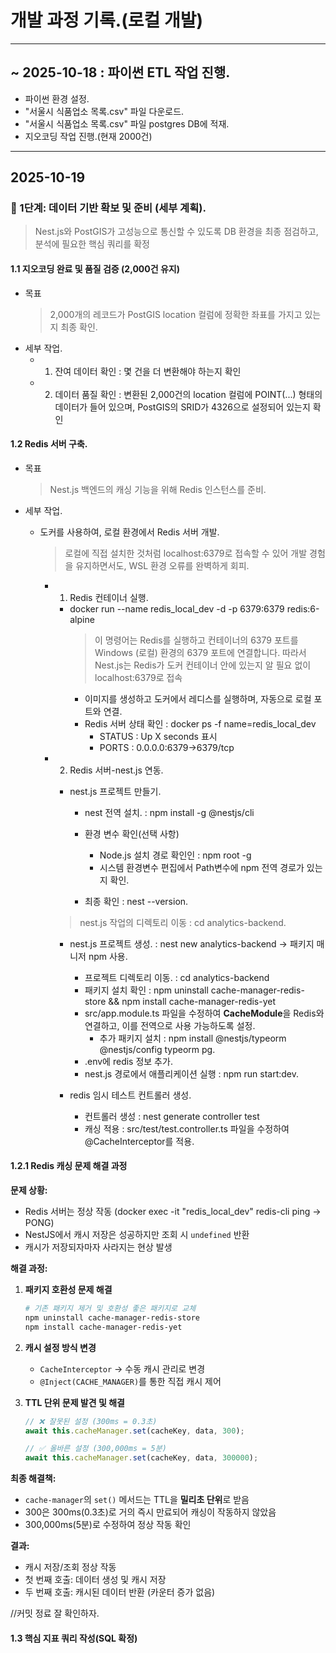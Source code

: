 # 개발 과정 기록.(로컬 개발)

---

## ~ 2025-10-18 : 파이썬 ETL 작업 진행.

- 파이썬 환경 설정.
- "서울시 식품업소 목록.csv" 파일 다운로드.
- "서울시 식품업소 목록.csv" 파일 postgres DB에 적재.
- 지오코딩 작업 진행.(현재 2000건)

---

## 2025-10-19

### 🚀 1단계: 데이터 기반 확보 및 준비 (세부 계획).

> Nest.js와 PostGIS가 고성능으로 통신할 수 있도록 DB 환경을 최종 점검하고, 분석에 필요한 핵심 쿼리를 확정

#### 1.1 지오코딩 완료 및 품질 검증 (2,000건 유지)

- 목표
  > 2,000개의 레코드가 PostGIS location 컬럼에 정확한 좌표를 가지고 있는지 최종 확인.
- 세부 작업.
  - 1.  잔여 데이터 확인 : 몇 건을 더 변환해야 하는지 확인
  - 2.  데이터 품질 확인 : 변환된 2,000건의 location 컬럼에 POINT(...) 형태의 데이터가 들어 있으며, PostGIS의 SRID가 4326으로 설정되어 있는지 확인

#### 1.2 Redis 서버 구축.

- 목표

  > Nest.js 백엔드의 캐싱 기능을 위해 Redis 인스턴스를 준비.

- 세부 작업.

  - 도커를 사용하여, 로컬 환경에서 Redis 서버 개발.

    > 로컬에 직접 설치한 것처럼 localhost:6379로 접속할 수 있어 개발 경험을 유지하면서도, WSL 환경 오류를 완벽하게 회피.

    - 1.  Redis 컨테이너 실행.
      - docker run --name redis_local_dev -d -p 6379:6379 redis:6-alpine
        > 이 명령어는 Redis를 실행하고 컨테이너의 6379 포트를 Windows (로컬) 환경의 6379 포트에 연결합니다. 따라서 Nest.js는 Redis가 도커 컨테이너 안에 있는지 알 필요 없이 localhost:6379로 접속
        - 이미지를 생성하고 도커에서 레디스를 실행하며, 자동으로 로컬 포트와 연결.
        - Redis 서버 상태 확인 : docker ps -f name=redis_local_dev
          - STATUS : Up X seconds 표시
          - PORTS : 0.0.0.0:6379->6379/tcp
    - 2.  Redis 서버-nest.js 연동.

      - nest.js 프로젝트 만들기.

        - nest 전역 설치. : npm install -g @nestjs/cli
        - 환경 변수 확인(선택 사항)

          - Node.js 설치 경로 확인인 : npm root -g
          - 시스템 환경변수 편집에서 Path변수에 npm 전역 경로가 있는지 확인.

        - 최종 확인 : nest --version.

      > nest.js 작업의 디렉토리 이동 : cd analytics-backend.

      - nest.js 프로젝트 생성. : nest new analytics-backend -> 패키지 매니저 npm 사용.

        - 프로젝트 디렉토리 이동. : cd analytics-backend
        - 패키지 설치 확인 : npm uninstall cache-manager-redis-store && npm install cache-manager-redis-yet
        - src/app.module.ts 파일을 수정하여 **CacheModule**을 Redis와 연결하고, 이를 전역으로 사용 가능하도록 설정.
          - 추가 패키지 설치 : npm install @nestjs/typeorm @nestjs/config typeorm pg.
        - .env에 redis 정보 추가.
        - nest.js 경로에서 애플리케이션 실행 : npm run start:dev.

      - redis 임시 테스트 컨트롤러 생성.
        - 컨트롤러 생성 : nest generate controller test
        - 캐싱 적용 : src/test/test.controller.ts 파일을 수정하여 @CacheInterceptor를 적용.

#### 1.2.1 Redis 캐싱 문제 해결 과정

**문제 상황:**

- Redis 서버는 정상 작동 (docker exec -it "redis_local_dev" redis-cli ping → PONG)
- NestJS에서 캐시 저장은 성공하지만 조회 시 `undefined` 반환
- 캐시가 저장되자마자 사라지는 현상 발생

**해결 과정:**

1. **패키지 호환성 문제 해결**

   ```bash
   # 기존 패키지 제거 및 호환성 좋은 패키지로 교체
   npm uninstall cache-manager-redis-store
   npm install cache-manager-redis-yet
   ```

2. **캐시 설정 방식 변경**

   - `CacheInterceptor` → 수동 캐시 관리로 변경
   - `@Inject(CACHE_MANAGER)`를 통한 직접 캐시 제어

3. **TTL 단위 문제 발견 및 해결**

   ```typescript
   // ❌ 잘못된 설정 (300ms = 0.3초)
   await this.cacheManager.set(cacheKey, data, 300);

   // ✅ 올바른 설정 (300,000ms = 5분)
   await this.cacheManager.set(cacheKey, data, 300000);
   ```

**최종 해결책:**

- `cache-manager`의 `set()` 메서드는 TTL을 **밀리초 단위**로 받음
- 300은 300ms(0.3초)로 거의 즉시 만료되어 캐싱이 작동하지 않았음
- 300,000ms(5분)로 수정하여 정상 작동 확인

**결과:**

- 캐시 저장/조회 정상 작동
- 첫 번째 호출: 데이터 생성 및 캐시 저장
- 두 번째 호출: 캐시된 데이터 반환 (카운터 증가 없음)

//커밋 정료 잘 확인하자.

#### 1.3 핵심 지표 쿼리 작성(SQL 확정)
